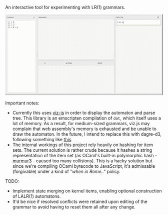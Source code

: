 An interactive tool for experimenting with LR(1) grammars.

![example usage](./meta/screen.gif)

Important notes:
- Currently this uses [viz-js](http://viz-js.com/) in order to display the automaton and parse tree. This library is an emscripten compilation of `dot`, which itself uses a lot of memory. As a result, for medium-sized grammars, viz.js may complain that web assembly's memory is exhausted and be unable to draw the automaton. In the future, I intend to replace this with dagre-d3, following something like [this](https://dagrejs.github.io/project/dagre-d3/latest/demo/tcp-state-diagram.html).
- The internal workings of this project rely heavily on hashing for item sets. The current solution is rather crude because it hashes a string representation of the item set (as OCaml's built-in polymorphic hash - [murmur3](https://en.wikipedia.org/wiki/MurmurHash#MurmurHash3) - caused too many collisions). This is a hacky solution but since we're compiling OCaml bytecode to JavaScript, it's admissable (forgivable) under a kind of "_when in Rome.._" policy.

TODO:
- Implement state merging on kernel items, enabling optional construction of LALR(1) automatons.
- It'd be nice if resolved conflicts were retained upon editing of the grammar to avoid having to reset them all after any change.
